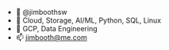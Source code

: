 - 👋   @jimboothsw
- 👀   Cloud, Storage, AI/ML, Python, SQL, Linux
- 🌱   GCP, Data Engineering
- 📫   jimbooth@me.com

<!---
jimboothsw/jimboothsw is a ✨ special ✨ repository because its `README.md` (this file) appears on your GitHub profile.
You can click the Preview link to take a look at your changes.
--->

